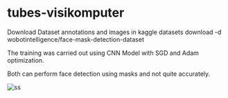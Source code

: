 # tubes-visikomputer
Download Dataset annotations and images in kaggle datasets download -d wobotintelligence/face-mask-detection-dataset

The training was carried out using CNN Model with SGD and Adam optimization.

Both can perform face detection using masks and not quite accurately.


![ss](https://user-images.githubusercontent.com/49320734/198206744-b46c6ca1-580e-4ed9-a3af-17e3e3ec64b1.PNG)
